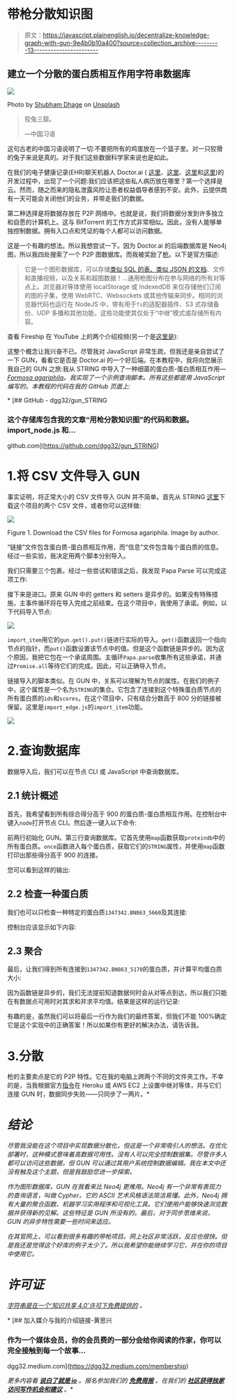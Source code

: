 # 带枪分散知识图

> 原文：<https://javascript.plainenglish.io/decentralize-knowledge-graph-with-gun-9e4b0b10a400?source=collection_archive---------13----------------------->

## 建立一个分散的蛋白质相互作用字符串数据库

![](img/44d4ebe4cd6830b068ca8672b4865972.png)

Photo by [Shubham Dhage](https://unsplash.com/@theshubhamdhage?utm_source=medium&utm_medium=referral) on [Unsplash](https://unsplash.com?utm_source=medium&utm_medium=referral)

> 狡兔三窟。
> 
> —中国习语

这句古老的中国习语说明了一切:不要把所有的鸡蛋放在一个篮子里。对一只狡猾的兔子来说是真的。对于我们这些数据科学家来说也是如此。

在我们的电子健康记录(EHR)聊天机器人 Doctor.ai ( [这里](https://towardsdatascience.com/doctor-ai-an-ai-powered-virtual-voice-assistant-for-health-care-8c09af65aabb)、[这里](https://neo4j.com/blog/doctor-ai-a-voice-chatbot-for-healthcare-powered-by-neo4j-and-aws/)、[这里](https://towardsdatascience.com/transfer-knowledge-graphs-to-doctor-ai-cc21765fa8a6)和[这里](https://medium.com/geekculture/from-symptoms-and-mutations-to-diagnoses-doctor-ai-as-a-diagnosis-tool-5b31ac7a16c3))的开发过程中，出现了一个问题:我们应该把这些私人病历放在哪里？第一个选择是云。然而，随之而来的隐私泄露风险让患者权益倡导者感到不安。此外，云提供商有一天可能会关闭他们的业务，并带走我们的数据。

第二种选择是将数据存放在 P2P 网络中。也就是说，我们将数据分发到许多独立和自愿的计算机上。这与 BitTorrent 的工作方式非常相似。因此，没有人能够单独控制数据。拥有入口点和凭证的每个人都可以访问数据。

这是一个有趣的想法。所以我想尝试一下。因为 Doctor.ai 的后端数据库是 Neo4j 图，所以我四处搜索了一个 P2P 图数据库。而我被奖励了[枪](https://gun.eco/docs/Introduction)。以下是官方描述:

> 它是一个图形数据库，可以存储[类似 SQL 的表、类似 JSON 的文档](https://gun.eco/docs/Graphs)、文件和直播视频，以及关系和超图数据！…通用枪图分布在参与网络的所有对等点上。浏览器对等体使用 localStorage 或 IndexedDB 来仅存储他们订阅的图的子集，使用 WebRTC、Websockets 或其他传输来同步。相同的浏览器代码也运行在 NodeJS 中，带有用于`fs`的适配器插件、S3 式存储备份、UDP 多播和其他功能，这些功能使其仅处于“中继”模式或存储所有内容。

查看 Fireship 在 YouTube 上的两个介绍视频(另一个是[这里是](https://www.youtube.com/watch?v=J5x3OMXjgMc)):

这整个概念让我兴奋不已。尽管我对 JavaScript 非常生疏，但我还是亲自尝试了一下 GUN，看看它是否是 Doctor.ai 的一个好后端。在本教程中，我将向您展示我自己的 GUN 之旅:我从 STRING 中导入了一种细菌的蛋白质-蛋白质相互作用—[*Formosa agariphila*](https://pubmed.ncbi.nlm.nih.gov/16403882/)*。我实现了一个示例查询脚本。所有这些都是用 JavaScript 编写的。本教程的代码在我的 GitHub 页面上:*

*[](https://github.com/dgg32/gun_STRING) [## GitHub - dgg32/gun_STRING

### 这个存储库包含我的文章“用枪分散知识图”的代码和数据。import_node.js 和…

github.com](https://github.com/dgg32/gun_STRING) 

# 1.将 CSV 文件导入 GUN

事实证明，将正常大小的 CSV 文件导入 GUN 并不简单。首先从 STRING [这里](https://string-db.org/cgi/download?sessionId=bDOqitWZB5WC&species_text=Formosa+agariphila)下载这个项目的两个 CSV 文件，或者你可以这样做:

![](img/5be05825ec0611e3e53661590a17307f.png)

Figure 1\. Download the CSV files for Formosa agariphila. Image by author.

“链接”文件包含蛋白质-蛋白质相互作用，而“信息”文件包含每个蛋白质的信息。经过一些实验，我决定用两个脚本分别导入。

我们只需要三个包裹。经过一些尝试和错误之后，我发现 Papa Parse 可以完成这项工作:

接下来是进口。原来 GUN 中的 getters 和 setters 是异步的。如果没有特殊措施，主事件循环将在导入完成之前结束。在这个项目中，我使用了承诺。例如，以下代码导入节点:

![](img/29cef68490f43c4d9d5df49ad5360dd0.png)

`import_item`用它的`gun.get().put()`链进行实际的导入。`get()`函数返回一个指向节点的指针，而`put()`函数设置该节点中的值。但是这个函数链是异步的。因为这个原因，我把它包在一个承诺周围。主循环`Papa.parse`收集所有这些承诺，并通过`Promise.all`等待它们的完成。因此，可以正确导入节点。

链接导入的脚本类似。在 GUN 中，关系可以理解为节点的属性。在我们的例子中，这个属性是一个名为`STRING`的集合。它包含了连接到这个特殊蛋白质节点的所有蛋白质的`ids`和`scores`。在这个项目中，只有结合分数高于 800 分的链接被保留。这里是`import_edge.js`的`import_item`功能。

![](img/77a9ff33bfee8b5181713d986a23d2ad.png)

# 2.查询数据库

数据导入后，我们可以在节点 CLI 或 JavaScript 中查询数据库。

## 2.1 统计概述

首先，我希望看到所有综合得分高于 900 的蛋白质-蛋白质相互作用。在控制台中键入`node`打开节点 CLI。然后逐一键入以下命令:

前两行初始化 GUN。第三行查询数据库。它首先使用`map`函数获取`proteindb`中的所有蛋白质。`once`函数进入每个蛋白质，获取它们的`STRING`属性，并使用`map`函数打印出那些得分高于 900 的连接。

您可以看到这样的输出:

## 2.2 检查一种蛋白质

我们也可以只检查一种特定的蛋白质`1347342.BN863_5660`及其连接:

控制台应该显示如下内容:

## 2.3 聚合

最后，让我们得到所有连接到`1347342.BN863_5170`的蛋白质，并计算平均蛋白质大小:

因为函数链是异步的，我们无法提前知道数据何时会从对等点到达，所以我们只能在有数据点可用时对其求和并求平均值。结果是这样的运行记录:

有趣的是，虽然我们可以将最后一行作为我们的最终答案，但我们不能 100%确定它是这个实现中的正确答案！所以如果你有更好的解决办法，请告诉我。

# 3.分散

枪的主要卖点是它的 P2P 特性。它在我的电脑上跨两个不同的文件夹工作。不幸的是，当我根据官方[指令](https://elements.heroku.com/buttons/amark/gun)在 Heroku 或 AWS EC2 上设置中继对等体，并与它们连接 GUN 时，数据同步失败——只同步了一两片。* 

# *结论*

*尽管我没能在这个项目中实现数据分散化，但这是一个非常吸引人的想法。在优化部署时，这种模式意味着高数据可用性。没有人可以完全控制数据集。尽管许多人都可以访问这些数据，但 GUN 可以通过其用户系统控制数据编辑。我在本文中还没有触及这个主题，但是我鼓励您进一步探索。*

*作为图形数据库，GUN 在我看来比 Neo4j 更难用。Neo4j 有一个非常有表现力的查询语言，叫做 Cypher。它的 ASCII 艺术风格语法简洁易懂。此外，Neo4j 拥有大量的聚合函数、机器学习实用程序和可视化工具。它们使用户能够快速浏览数据并获得新的见解。这些特征是 GUN 所没有的。最后，对于同步思维来说，GUN 的异步特性需要一些时间来适应。*

*在其官网上，可以看到很多有趣的带枪项目。网上社区非常活跃，反应也很快。但是我还是觉得这个好库的例子太少了。所以我希望你能继续学习它，并在你的项目中使用它。*

# *许可证*

*[*字符串是在一个‘知识共享 4.0’许可下免费提供的*](https://string-db.org/cgi/access) *。**

*[](https://dgg32.medium.com/membership) [## 加入媒介与我的介绍链接-黄思兴

### 作为一个媒体会员，你的会员费的一部分会给你阅读的作家，你可以完全接触到每一个故事…

dgg32.medium.com](https://dgg32.medium.com/membership) 

*更多内容看* [***说白了就是 io***](http://plainenglish.io/) *。报名参加我们的* [***免费周报***](http://newsletter.plainenglish.io/) *。在我们的* [***社区获得独家访问写作机会和建议***](https://discord.gg/GtDtUAvyhW) *。**